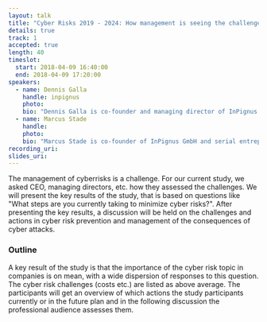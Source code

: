 ```yaml
---
layout: talk
title: "Cyber Risks 2019 - 2024: How management is seeing the challenge?"
details: true
track: 1
accepted: true
length: 40
timeslot:
  start: 2018-04-09 16:40:00
  end: 2018-04-09 17:20:00
speakers: 
  - name: Dennis Galla
    handle: inpignus
    photo: 
    bio: "Dennis Galla is co-founder and managing director of InPignus GmbH. Insurance broker and consulting company InPignus GmbH specializes in risk management for SMEs and industry."
  - name: Marcus Stade
    handle: 
    photo: 
    bio: "Marcus Stade is co-founder of InPignus GmbH and serial entrepreneur."
recording_uri: 
slides_uri: 
---
```


The management of cyberrisks is a challenge.
For our current study, we asked CEO,  managing directors, etc. how they assessed the challenges.
We will present the key results of the study, that is based on questions like "What steps are you currently taking to minimize cyber risks?".
After presenting the key results, a discussion will be held on the challenges and actions in cyber risk prevention and management of the consequences of cyber attacks.

### Outline
A key result of the study is that the importance of the cyber risk topic in companies is on mean, with a wide dispersion of responses to this question.
The cyber risk challenges (costs etc.) are listed as above average.
The participants will get an overview of which actions the study participants currently or in the future plan and in the following discussion the professional audience assesses them.
